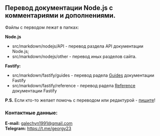 ## **Перевод документации Node.js с комментариями и дополнениями.**

Файлы с перводом лежат в папках:

**Node.js**

- src/markdown/nodejs/API - перевод раздела API документации Node.js;
- src/markdown/nodejs/other - перевод иных разделов сайта.

**Fastify:**

- src/markdown/fastify/guides - перевод радела [Guides](https://www.fastify.io/docs/latest/Guides/) документации Fastify
- src/markdown/fastify/reference - перевод радела [Reference](https://www.fastify.io/docs/latest/Reference/) документации Fastify

**P.S.** Если кто-то желает помочь с переводом или редактурой - [пишите](#контактные-данные)!

### Контактные данные:

**E-mail:** galechyn1991@gmail.com  
**Telegram:** https://t.me/georgy23
